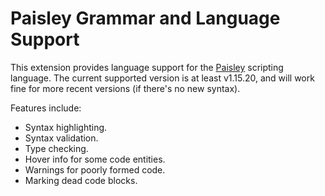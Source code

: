 # Paisley Grammar and Language Support

This extension provides language support for the [Paisley](https://github.com/ZacharyWesterman/paisley) scripting language.
The current supported version is at least v1.15.20, and will work fine for more recent versions (if there's no new syntax).

Features include:
- Syntax highlighting.
- Syntax validation.
- Type checking.
- Hover info for some code entities.
- Warnings for poorly formed code.
- Marking dead code blocks.
